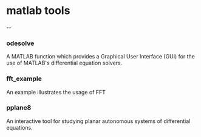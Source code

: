 # matlab tools
--

### odesolve
A MATLAB function which provides a Graphical User Interface (GUI) for the use of MATLAB's differential equation solvers.   

### fft_example
An example illustrates the usage of FFT

### pplane8
An interactive tool for studying planar autonomous systems of differential equations.
